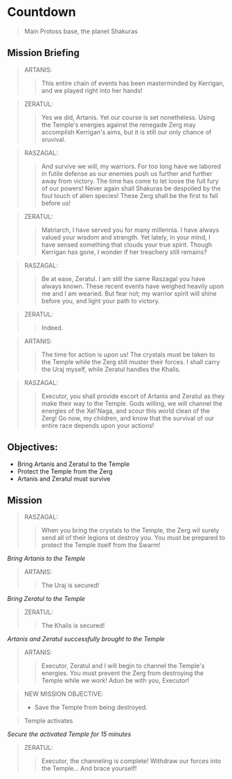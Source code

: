 # Countdown

> Main Protoss base, the planet Shakuras

## Mission Briefing

> ARTANIS:
>> This entire chain of events has been masterminded by Kerrigan, and we played right into her hands!

> ZERATUL:
>> Yes we did, Artanis. Yet our course is set nonetheless. Using the Temple's energies against the renegade Zerg may accomplish Kerrigan's aims, but it is still our only chance of sruvival.

> RASZAGAL:
>> And survive we will, my warriors. For too long have we labored in futile defense as our enemies push us further and further away from victory. The time has come to let loose the full fury of our powers! Never again shall Shakuras be despoiled by the foul touch of alien species! These Zerg shall be the first to fall before us!

> ZERATUL:
>> Matriarch, I have served you for many millennia. I have always valued your wisdom and strength. Yet lately, in your mind, I have sensed something that clouds your true spirit. Though Kerrigan has gone, I wonder if her treachery still remains?

> RASZAGAL:
>> Be at ease, Zeratul. I am still the same Raszagal you have always known. These recent events have weighed heavily upon me and I am wearied. But fear not; my warrior spirit will shine before you, and light your path to victory.

> ZERATUL:
>> Indeed.

> ARTANIS:
>> The time for action is upon us! The crystals must be taken to the Temple while the Zerg still muster their forces. I shall carry the Uraj myself, while Zeratul handles the Khalis.

> RASZAGAL:
>> Executor, you shall provide escort of Artanis and Zeratul as they make their way to the Temple. Gods willing, we will channel the energies of the Xel'Naga, and scour this world clean of the Zerg! Go now, my children, and know that the survival of our entire race depends upon your actions!

## Objectives:

- Bring Artanis and Zeratul to the Temple
- Protect the Temple from the Zerg
- Artanis and Zeratul must survive

## Mission

> RASZAGAL:
>> When you bring the crystals to the Temple, the Zerg wil surely send all of their legions ot destroy you. You must be prepared to protect the Temple itself from the Swarm!

_Bring Artanis to the Temple_

> ARTANIS:
>> The Uraj is secured!

_Bring Zeratul to the Temple_

> ZERATUL:
>> The Khalis is secured!

_Artanis and Zeratul successfully brought to the Temple_

> ARTANIS:
>> Executor, Zeratul and I will begin to channel the Temple's energies. You must prevent the Zerg from destroying the Temple while we work! Adun be with you, Executor!

> NEW MISSION OBJECTIVE:
> - Save the Temple from being destroyed.

> Temple activates

_Secure the activated Temple for 15 minutes_

> ZERATUL:
>> Executor, the channeling is complete! Withdraw our forces into the Temple... And brace yourself!